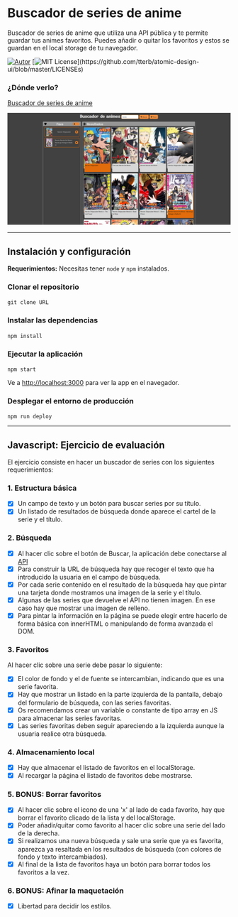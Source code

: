 # Buscador de series de anime

Buscador de series de anime que utiliza una API pública y te permite guardar tus animes favoritos. Puedes añadir o quitar los favoritos y estos se guardan en el local storage de tu navegador.

[![Autor](https://img.shields.io/badge/autor-Paula%20Perera-red)](https://github.com/PaulaEPR)
[![MIT License](https://img.shields.io/apm/l/atomic-design-ui.svg?)](https://github.com/tterb/atomic-design-ui/blob/master/LICENSEs)

### ¿Dónde verlo?

[Buscador de series de anime](https://paulaepr.github.io/buscador-series-anime/)

![Mockup Desktop Version](./src/images/readme/preview.jpg)

---
## Instalación y configuración

**Requerimientos:** Necesitas tener `node` y `npm` instalados.

### Clonar el repositorio

```
git clone URL
```

### Instalar las dependencias

```
npm install
```

### Ejecutar la aplicación

```
npm start
```

Ve a [http://localhost:3000](http://localhost:3000) para ver la app en el navegador.

### Desplegar el entorno de producción

```
npm run deploy
```
---

## Javascript: Ejercicio de evaluación

El ejercicio consiste en hacer un buscador de series con los siguientes requerimientos:

### 1. Estructura básica

- [x]  Un campo de texto y un botón para buscar series por su título.
- [x]  Un listado de resultados de búsqueda donde aparece el cartel de la serie y el título.

### 2. Búsqueda

- [x]  Al hacer clic sobre el botón de Buscar, la aplicación debe conectarse al [API](https://jikan.docs.apiary.io/#reference/0/search/search-request-example+schema?console=1)
- [x]  Para construir la URL de búsqueda hay que recoger el texto que ha introducido la usuaria en el
campo de búsqueda.
- [x]  Por cada serie contenido en el resultado de la búsqueda hay que pintar una tarjeta donde mostramos una imagen de la serie y el título.
- [x]  Algunas de las series que devuelve el API no tienen imagen. En ese caso hay que mostrar una imagen de relleno.
- [x]  Para pintar la información en la página se puede elegir entre hacerlo de forma básica con innerHTML o manipulando de forma avanzada el DOM.

### 3. Favoritos

Al hacer clic sobre una serie debe pasar lo siguiente:

- [x]  El color de fondo y el de fuente se intercambian, indicando que es una serie favorita.
- [x]  Hay que mostrar un listado en la parte izquierda de la pantalla, debajo del formulario de búsqueda, con las series favoritas.
- [x]  Os recomendamos crear un variable o constante de tipo array en JS para almacenar las series favoritas.
- [x]  Las series favoritas deben seguir apareciendo a la izquierda aunque la usuaria realice otra búsqueda.

### 4. Almacenamiento local

- [x]  Hay que almacenar el listado de favoritos en el localStorage.
- [x]  Al recargar la página el listado de favoritos debe mostrarse.

### 5. BONUS: Borrar favoritos

- [x]  Al hacer clic sobre el icono de una 'x' al lado de cada favorito, hay que borrar el favorito clicado de la lista y del localStorage.
- [x]  Poder añadir/quitar como favorito al hacer clic sobre una serie del lado de la derecha.
- [x]  Si realizamos una nueva búsqueda y sale una serie que ya es favorita, aparezca ya resaltada en los resultados de búsqueda (con colores de fondo y texto intercambiados).
- [x]  Al final de la lista de favoritos haya un botón para borrar todos los favoritos a la vez.

### 6. BONUS: Afinar la maquetación

- [x]  Libertad para decidir los estilos.